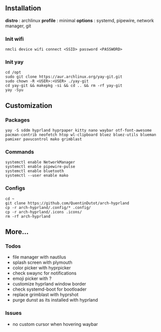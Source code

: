 ## Installation

**distro** : archlinux
**profile** : minimal
**options** : systemd, pipewire, network manager, git

### Init wifi

    nmcli device wifi connect <SSID> password <PASSWORD>

### Init yay

    cd /opt
    sudo git clone https://aur.archlinux.org/yay-git.git
    sudo chown -R <USER>:<USER> ./yay-git
    cd yay-git && makepkg -si && cd .. && rm -rf yay-git
    yay -Syu

## Customization

### Packages

    yay -S sddm hyprland hyprpaper kitty nano waybar otf-font-awesome pacman-contrib neofetch htop wl-clipboard bluez bluez-utils blueman pamixer pavucontrol mako grimblast

### Commands

    systemctl enable NetworkManager
    systemctl enable pipewire-pulse
    systemctl enable bluetooth
    systemctl --user enable mako

### Configs

    cd ~
    git clone https://github.com/QuentinDutot/arch-hyprland
    cp -r arch-hyprland/.config/* .config/
    cp -r arch-hyprland/.icons .icons/
    rm -rf arch-hyprland

## More...

### Todos

 - file manager with nautilus
 - splash screen with plymouth
 - color picker with hyprpicker
 - check swaync for notifications
 - emoji picker with ?
 - customize hyprland window border
 - check systemd-boot for bootloader
 - replace grimblast with hyprshot
 - purge dunst as its installed with hyprland

### Issues

 - no custom cursor when hovering waybar
